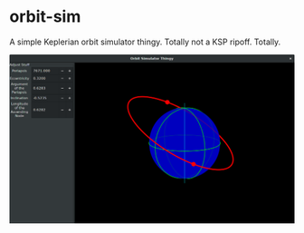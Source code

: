 # orbit-sim
A simple Keplerian orbit simulator thingy. Totally not a KSP ripoff. Totally.

![screenshot](Screenshot.png)
